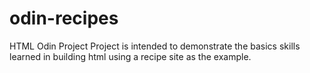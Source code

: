 # odin-recipes
HTML Odin Project 
Project is intended to demonstrate the basics skills learned in building html using a recipe site as the example. 